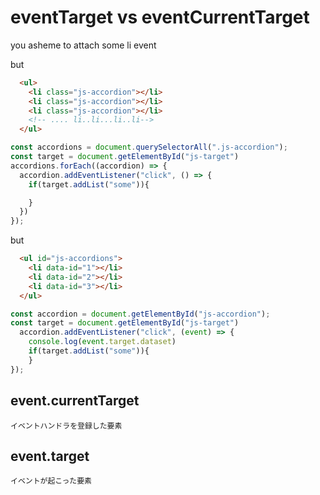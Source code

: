 # eventTarget vs eventCurrentTarget

you asheme to attach some li event

but

```html
  <ul>
    <li class="js-accordion"></li>
    <li class="js-accordion"></li>
    <li class="js-accordion"></li>
    <!-- .... li..li...li..li-->
  </ul>
```

```js
const accordions = document.querySelectorAll(".js-accordion");
const target = document.getElementById("js-target")
accordions.forEach((accordion) => {
  accordion.addEventListener("click", () => {
    if(target.addList("some")){

    }
  })
});
```

but

```html
  <ul id="js-accordions">
    <li data-id="1"></li>
    <li data-id="2"></li>
    <li data-id="3"></li>
  </ul>
```

```js
const accordion = document.getElementById("js-accordion");
const target = document.getElementById("js-target")
  accordion.addEventListener("click", (event) => {
    console.log(event.target.dataset)
    if(target.addList("some")){
    }
});
```

## event.currentTarget

`イベントハンドラを登録した要素`


## event.target

`イベントが起こった要素`
